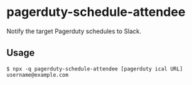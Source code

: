 # pagerduty-schedule-attendee

Notify the target Pagerduty schedules to Slack.

## Usage

```
$ npx -q pagerduty-schedule-attendee [pagerduty ical URL]
username@example.com
```
